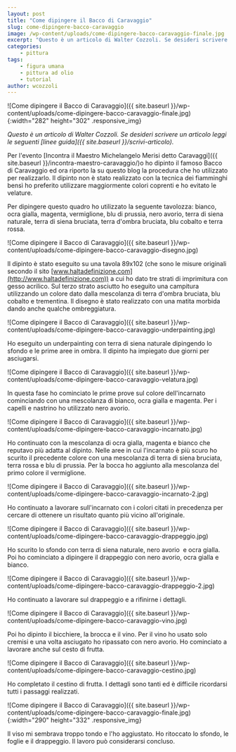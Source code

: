 ```yaml
---
layout: post
title: "Come dipingere il Bacco di Caravaggio"
slug: come-dipingere-bacco-caravaggio
image: /wp-content/uploads/come-dipingere-bacco-caravaggio-finale.jpg
excerpt: "Questo è un articolo di Walter Cozzoli. Se desideri scrivere un articolo leggi le seguenti linee guida. Per l&#039;evento Incontra il Maestro Michelangelo"
categories:
    - pittura
tags:
    - figura umana
    - pittura ad olio
    - tutorial
author: wcozzoli
---
```


![Come dipingere il Bacco di Caravaggio]({{ site.baseurl }}/wp-content/uploads/come-dipingere-bacco-caravaggio-finale.jpg){:width="282" height="302" .responsive_img}

_Questo è un articolo di Walter Cozzoli. Se desideri scrivere un articolo leggi le seguenti [linee guida]({{ site.baseurl }}/scrivi-articolo)._

Per l'evento [Incontra il Maestro Michelangelo Merisi detto Caravaggi]({{ site.baseurl }}/incontra-maestro-caravaggio/)o ho dipinto il famoso Bacco di Caravaggio ed ora riporto la su questo blog la procedura che ho utilizzato per realizzarlo. Il dipinto non è stato realizzato con la tecnica dei fiamminghi bensì ho preferito utilizzare maggiormente colori coprenti e ho evitato le velature.

Per dipingere questo quadro ho utilizzato la seguente tavolozza: bianco, ocra gialla, magenta, vermiglione, blu di prussia, nero avorio, terra di siena naturale, terra di siena bruciata, terra d'ombra bruciata, blu cobalto e terra rossa.

![Come dipingere il Bacco di Caravaggio]({{ site.baseurl }}/wp-content/uploads/come-dipingere-bacco-caravaggio-disegno.jpg)

Il dipinto è stato eseguito su una tavola 89x102 (che sono le misure originali secondo il sito [www.haltadefinizione.com](http://www.haltadefinizione.com)) a cui ho dato tre strati di imprimitura con gesso acrilico. Sul terzo strato asciutto ho eseguito una campitura utilizzando un colore dato dalla mescolanza di terra d'ombra bruciata, blu cobalto e trementina. Il disegno è stato realizzato con una matita morbida dando anche qualche ombreggiatura.

![Come dipingere il Bacco di Caravaggio]({{ site.baseurl }}/wp-content/uploads/come-dipingere-bacco-caravaggio-underpainting.jpg)

Ho eseguito un underpainting con terra di siena naturale dipingendo lo sfondo e le prime aree in ombra. Il dipinto ha impiegato due giorni per asciugarsi.

![Come dipingere il Bacco di Caravaggio]({{ site.baseurl }}/wp-content/uploads/come-dipingere-bacco-caravaggio-velatura.jpg)

In questa fase ho cominciato le prime prove sul colore dell'incarnato cominciando con una mescolanza di bianco, ocra gialla e magenta. Per i capelli e nastrino ho utilizzato nero avorio.

![Come dipingere il Bacco di Caravaggio]({{ site.baseurl }}/wp-content/uploads/come-dipingere-bacco-caravaggio-incarnato.jpg)

Ho continuato con la mescolanza di ocra gialla, magenta e bianco che reputavo più adatta al dipinto. Nelle aree in cui l'incarnato è più scuro ho scurito il precedente colore con una mescolanza di terra di siena bruciata, terra rossa e blu di prussia. Per la bocca ho aggiunto alla mescolanza del primo colore il vermiglione.

![Come dipingere il Bacco di Caravaggio]({{ site.baseurl }}/wp-content/uploads/come-dipingere-bacco-caravaggio-incarnato-2.jpg)

Ho continuato a lavorare sull'incarnato con i colori citati in precedenza per cercare di ottenere un risultato quanto più vicino all'originale.

![Come dipingere il Bacco di Caravaggio]({{ site.baseurl }}/wp-content/uploads/come-dipingere-bacco-caravaggio-drappeggio.jpg)

Ho scurito lo sfondo con terra di siena naturale, nero avorio  e ocra gialla. Poi ho cominciato a dipingere il drappeggio con nero avorio, ocra gialla e bianco.

![Come dipingere il Bacco di Caravaggio]({{ site.baseurl }}/wp-content/uploads/come-dipingere-bacco-caravaggio-drappeggio-2.jpg)

Ho continuato a lavorare sul drappeggio e a rifinirne i dettagli.

![Come dipingere il Bacco di Caravaggio]({{ site.baseurl }}/wp-content/uploads/come-dipingere-bacco-caravaggio-vino.jpg)

Poi ho dipinto il bicchiere, la brocca e il vino. Per il vino ho usato solo cremisi e una volta asciugato ho ripassato con nero avorio. Ho cominciato a lavorare anche sul cesto di frutta.

![Come dipingere il Bacco di Caravaggio]({{ site.baseurl }}/wp-content/uploads/come-dipingere-bacco-caravaggio-cestino.jpg)

Ho completato il cestino di frutta. I dettagli sono tanti ed è difficile ricordarsi tutti i passaggi realizzati.

![Come dipingere il Bacco di Caravaggio]({{ site.baseurl }}/wp-content/uploads/come-dipingere-bacco-caravaggio-finale.jpg){:width="290" height="332" .responsive_img}

Il viso mi sembrava troppo tondo e l'ho aggiustato. Ho ritoccato lo sfondo, le foglie e il drappeggio. Il lavoro può considerarsi concluso.
